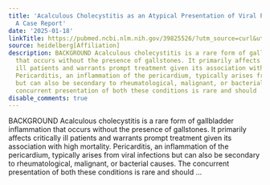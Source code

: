 ```yaml
---
title: 'Acalculous Cholecystitis as an Atypical Presentation of Viral Pericarditis:
  A Case Report'
date: '2025-01-18'
linkTitle: https://pubmed.ncbi.nlm.nih.gov/39825526/?utm_source=curl&utm_medium=rss&utm_campaign=pubmed-2&utm_content=1FakS-2QOkCT8HsMOQP1bCRQ4YzyumYOmxmF0moLsQ3dFB1E9V&fc=20220326224207&ff=20250119170315&v=2.18.0.post9+e462414
source: heidelberg[Affiliation]
description: BACKGROUND Acalculous cholecystitis is a rare form of gallbladder inflammation
  that occurs without the presence of gallstones. It primarily affects critically
  ill patients and warrants prompt treatment given its association with high mortality.
  Pericarditis, an inflammation of the pericardium, typically arises from viral infections
  but can also be secondary to rheumatological, malignant, or bacterial causes. The
  concurrent presentation of both these conditions is rare and should ...
disable_comments: true
---
```

BACKGROUND Acalculous cholecystitis is a rare form of gallbladder inflammation that occurs without the presence of gallstones. It primarily affects critically ill patients and warrants prompt treatment given its association with high mortality. Pericarditis, an inflammation of the pericardium, typically arises from viral infections but can also be secondary to rheumatological, malignant, or bacterial causes. The concurrent presentation of both these conditions is rare and should ...